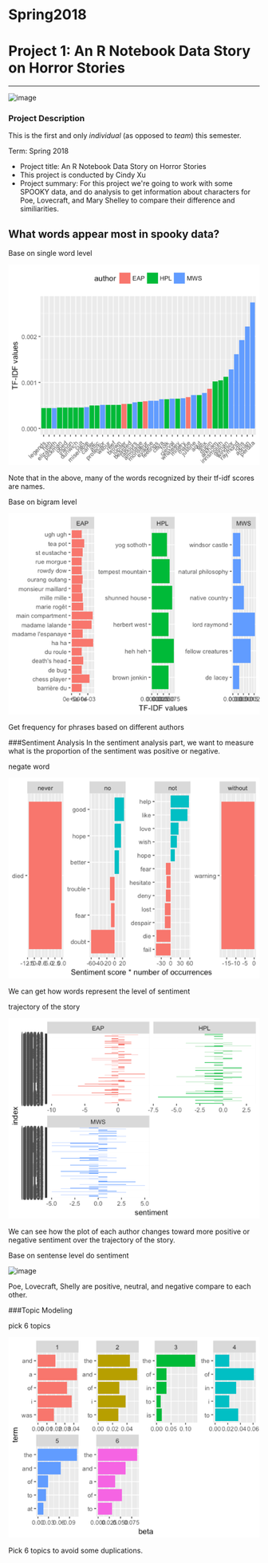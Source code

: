 # Spring2018
# Project 1: An R Notebook Data Story on Horror Stories
----
![image](figs/raven.jpeg)

### Project Description
This is the first and only *individual* (as opposed to *team*) this semester. 

Term: Spring 2018

+ Project title: An R Notebook Data Story on Horror Stories
+ This project is conducted by Cindy Xu
+ Project summary: For this project we're going to work with some SPOOKY data, and do analysis  to get information about characters for Poe, Lovecraft, and Mary Shelley to compare their difference and similiarities.

## What words appear most in spooky data?

Base on single word level

![image](figs/tfidf.png)

Note that in the above, many of the words recognized by their tf-idf scores are names. 

Base on bigram level

![image](figs/bigramfordifferentauthor.png)

Get frequency for phrases based on different authors

###Sentiment Analysis
In the sentiment analysis part, we want to measure what is the proportion of the sentiment was positive or negative.

negate word

![image](figs/negateword.png)

We can get how words represent the level of sentiment

trajectory of the story

![image](figs/sentiment.png)

We can see how the plot of each author changes toward more positive or negative sentiment over the trajectory of the story.

Base on sentense level do sentiment

![image](figs/sentens.png)

Poe, Lovecraft, Shelly are positive, neutral, and negative compare to each other.

###Topic Modeling

pick 6 topics

![image](figs/6topics.png)

Pick 6 topics to avoid some duplications.














